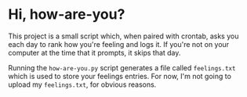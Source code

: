 # Hi, how-are-you?

This project is a small script which, when paired with crontab, asks you each day to rank how you're feeling and logs it.  If you're not on your computer at the time that it prompts, it skips that day.

Running the `how-are-you.py` script generates a file called `feelings.txt` which is used to store your feelings entries.  For now, I'm not going to upload my `feelings.txt`, for obvious reasons.
